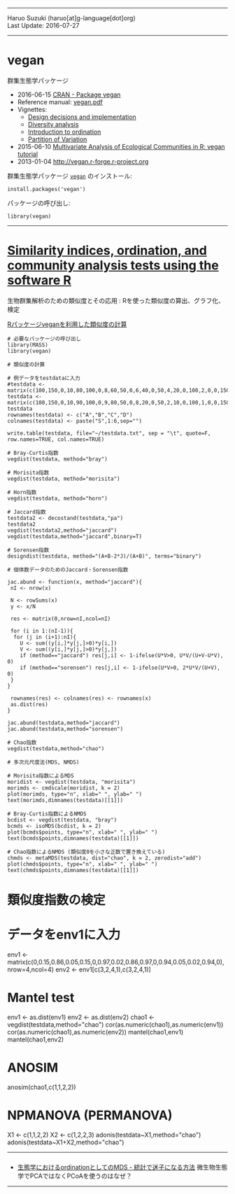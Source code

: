 ----------

Haruo Suzuki (haruo[at]g-language[dot]org)  
Last Update: 2016-07-27  

----------

# vegan
群集生態学パッケージ

- 2016-06-15 [CRAN - Package vegan](https://cran.r-project.org/web/packages/vegan/index.html)
 - Reference manual: [vegan.pdf](https://cran.r-project.org/web/packages/vegan/vegan.pdf)
 - Vignettes:
   - [Design decisions and implementation](https://cran.r-project.org/web/packages/vegan/vignettes/decision-vegan.pdf)
   - [Diversity analysis](https://cran.r-project.org/web/packages/vegan/vignettes/diversity-vegan.pdf)
   - [Introduction to ordination](https://cran.r-project.org/web/packages/vegan/vignettes/intro-vegan.pdf)
   - [Partition of Variation](https://cran.r-project.org/web/packages/vegan/vignettes/partitioning.pdf)
- 2015-06-10 [Multivariate Analysis of Ecological Communities in R: vegan tutorial](http://cc.oulu.fi/~jarioksa/opetus/metodi/vegantutor.pdf)
- 2013-01-04 <http://vegan.r-forge.r-project.org>

群集生態学パッケージ [`vegan`](https://cran.r-project.org/web/packages/vegan/index.html) のインストール:  

    install.packages('vegan')

パッケージの呼び出し:  

    library(vegan)

----------

# [Similarity indices, ordination, and community analysis tests using the software R](http://ci.nii.ac.jp/naid/110008607838/en)
生物群集解析のための類似度とその応用 : Rを使った類似度の算出、グラフ化、検定

[Rパッケージveganを利用した類似度の計算](http://cse.fra.affrc.go.jp/okamura/program/vegan/)

	# 必要なパッケージの呼び出し
	library(MASS)
	library(vegan)

	# 類似度の計算

	# 例データをtestdataに入力
	#testdata <- matrix(c(100,150,0,10,80,100,0,8,60,50,0,6,40,0,50,4,20,0,100,2,0,0,150,0),nrow=4,ncol=6)
    testdata <- matrix(c(100,150,0,10,90,100,0,9,80,50,0,8,20,0,50,2,10,0,100,1,0,0,150,0),nrow=4,ncol=6)
    testdata
	rownames(testdata) <- c("A","B","C","D")
	colnames(testdata) <- paste("S",1:6,sep="")

    write.table(testdata, file="~/testdata.txt", sep = "\t", quote=F, row.names=TRUE, col.names=TRUE)

	# Bray-Curtis指数
	vegdist(testdata, method="bray")

	# Morisita指数
	vegdist(testdata, method="morisita")

	# Horn指数
	vegdist(testdata, method="horn")

	# Jaccard指数
	testdata2 <- decostand(testdata,"pa")
    testdata2
	vegdist(testdata2,method="jaccard")
	vegdist(testdata,method="jaccard",binary=T)

	# Sorensen指数
	designdist(testdata, method="(A+B-2*J)/(A+B)", terms="binary")

	# 個体数データのためのJaccard・Sorensen指数

	jac.abund <- function(x, method="jaccard"){
	 nI <- nrow(x)

	 N <- rowSums(x)
	 y <- x/N

	 res <- matrix(0,nrow=nI,ncol=nI)

	 for (i in 1:(nI-1)){
	  for (j in (i+1):nI){
	    U <- sum((y[i,]*y[j,]>0)*y[i,])
	    V <- sum((y[i,]*y[j,]>0)*y[j,])
	    if (method=="jaccard") res[j,i] <- 1-ifelse(U*V>0, U*V/(U+V-U*V), 0)
	    if (method=="sorensen") res[j,i] <- 1-ifelse(U*V>0, 2*U*V/(U+V), 0)
	 }
	}

	 rownames(res) <- colnames(res) <- rownames(x)
	 as.dist(res)
	}

	jac.abund(testdata,method="jaccard")
	jac.abund(testdata,method="sorensen")

	# Chao指数
	vegdist(testdata,method="chao")

	# 多次元尺度法(MDS, NMDS)

	# Morisita指数によるMDS
	moridist <- vegdist(testdata, "morisita")
	morimds <- cmdscale(moridist, k = 2)
	plot(morimds, type="n", xlab=" ", ylab=" ")
	text(morimds,dimnames(testdata)[[1]])

	# Bray-Curtis指数によるNMDS
	bcdist <- vegdist(testdata, "bray")
	bcmds <- isoMDS(bcdist, k = 2) 
	plot(bcmds$points, type="n", xlab=" ", ylab=" ")
	text(bcmds$points,dimnames(testdata)[[1]])

	# Chao指数によるNMDS (類似度0を小さな正数で置き換えている)
	chmds <- metaMDS(testdata, dist="chao", k = 2, zerodist="add") 
	plot(chmds$points, type="n", xlab=" ", ylab=" ") 
	text(chmds$points,dimnames(testdata)[[1]])



# 類似度指数の検定
# データをenv1に入力
env1 <- matrix(c(0,0.15,0.86,0.05,0.15,0,0.97,0.02,0.86,0.97,0,0.94,0.05,0.02,0.94,0),nrow=4,ncol=4) env2 <- env1[c(3,2,4,1),c(3,2,4,1)]
# Mantel test
env1 <- as.dist(env1) env2 <- as.dist(env2)
chao1 <- vegdist(testdata,method="chao")
cor(as.numeric(chao1),as.numeric(env1)) cor(as.numeric(chao1),as.numeric(env2))
mantel(chao1,env1) mantel(chao1,env2)
# ANOSIM
anosim(chao1,c(1,1,2,2))
# NPMANOVA (PERMANOVA)
X1 <- c(1,1,2,2) X2 <- c(1,2,2,3)
adonis(testdata~X1,method="chao") adonis(testdata~X1+X2,method="chao")



----------


### 
### 
### 

- [生態学におけるordinationとしてのMDS - 統計で迷子になる方法](http://d.hatena.ne.jp/fronori/20140517/1400517061)
微生物生態学でPCAではなくPCoAを使うのはなぜ？ 

----------
